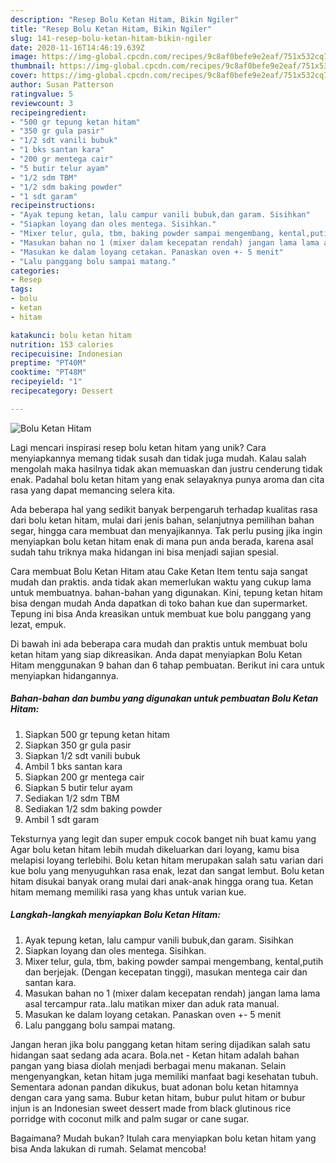 ```yaml
---
description: "Resep Bolu Ketan Hitam, Bikin Ngiler"
title: "Resep Bolu Ketan Hitam, Bikin Ngiler"
slug: 141-resep-bolu-ketan-hitam-bikin-ngiler
date: 2020-11-16T14:46:19.639Z
image: https://img-global.cpcdn.com/recipes/9c8af0befe9e2eaf/751x532cq70/bolu-ketan-hitam-foto-resep-utama.jpg
thumbnail: https://img-global.cpcdn.com/recipes/9c8af0befe9e2eaf/751x532cq70/bolu-ketan-hitam-foto-resep-utama.jpg
cover: https://img-global.cpcdn.com/recipes/9c8af0befe9e2eaf/751x532cq70/bolu-ketan-hitam-foto-resep-utama.jpg
author: Susan Patterson
ratingvalue: 5
reviewcount: 3
recipeingredient:
- "500 gr tepung ketan hitam"
- "350 gr gula pasir"
- "1/2 sdt vanili bubuk"
- "1 bks santan kara"
- "200 gr mentega cair"
- "5 butir telur ayam"
- "1/2 sdm TBM"
- "1/2 sdm baking powder"
- "1 sdt garam"
recipeinstructions:
- "Ayak tepung ketan, lalu campur vanili bubuk,dan garam. Sisihkan"
- "Siapkan loyang dan oles mentega. Sisihkan."
- "Mixer telur, gula, tbm, baking powder sampai mengembang, kental,putih dan berjejak. (Dengan kecepatan tinggi), masukan mentega cair dan santan kara."
- "Masukan bahan no 1 (mixer dalam kecepatan rendah) jangan lama lama asal tercampur rata..lalu matikan mixer dan aduk rata manual."
- "Masukan ke dalam loyang cetakan. Panaskan oven +- 5 menit"
- "Lalu panggang bolu sampai matang."
categories:
- Resep
tags:
- bolu
- ketan
- hitam

katakunci: bolu ketan hitam 
nutrition: 153 calories
recipecuisine: Indonesian
preptime: "PT40M"
cooktime: "PT48M"
recipeyield: "1"
recipecategory: Dessert

---
```



![Bolu Ketan Hitam](https://img-global.cpcdn.com/recipes/9c8af0befe9e2eaf/751x532cq70/bolu-ketan-hitam-foto-resep-utama.jpg)

Lagi mencari inspirasi resep bolu ketan hitam yang unik? Cara menyiapkannya memang tidak susah dan tidak juga mudah. Kalau salah mengolah maka hasilnya tidak akan memuaskan dan justru cenderung tidak enak. Padahal bolu ketan hitam yang enak selayaknya punya aroma dan cita rasa yang dapat memancing selera kita.

Ada beberapa hal yang sedikit banyak berpengaruh terhadap kualitas rasa dari bolu ketan hitam, mulai dari jenis bahan, selanjutnya pemilihan bahan segar, hingga cara membuat dan menyajikannya. Tak perlu pusing jika ingin menyiapkan bolu ketan hitam enak di mana pun anda berada, karena asal sudah tahu triknya maka hidangan ini bisa menjadi sajian spesial.

Cara membuat Bolu Ketan Hitam atau Cake Ketan Item tentu saja sangat mudah dan praktis. anda tidak akan memerlukan waktu yang cukup lama untuk membuatnya. bahan-bahan yang digunakan. Kini, tepung ketan hitam bisa dengan mudah Anda dapatkan di toko bahan kue dan supermarket. Tepung ini bisa Anda kreasikan untuk membuat kue bolu panggang yang lezat, empuk.


Di bawah ini ada beberapa cara mudah dan praktis untuk membuat bolu ketan hitam yang siap dikreasikan. Anda dapat menyiapkan Bolu Ketan Hitam menggunakan 9 bahan dan 6 tahap pembuatan. Berikut ini cara untuk menyiapkan hidangannya.

<!--inarticleads1-->

##### Bahan-bahan dan bumbu yang digunakan untuk pembuatan Bolu Ketan Hitam:

1. Siapkan 500 gr tepung ketan hitam
1. Siapkan 350 gr gula pasir
1. Siapkan 1/2 sdt vanili bubuk
1. Ambil 1 bks santan kara
1. Siapkan 200 gr mentega cair
1. Siapkan 5 butir telur ayam
1. Sediakan 1/2 sdm TBM
1. Sediakan 1/2 sdm baking powder
1. Ambil 1 sdt garam


Teksturnya yang legit dan super empuk cocok banget nih buat kamu yang Agar bolu ketan hitam lebih mudah dikeluarkan dari loyang, kamu bisa melapisi loyang terlebihi. Bolu ketan hitam merupakan salah satu varian dari kue bolu yang menyuguhkan rasa enak, lezat dan sangat lembut. Bolu ketan hitam disukai banyak orang mulai dari anak-anak hingga orang tua. Ketan hitam memang memiliki rasa yang khas untuk varian kue. 

<!--inarticleads2-->

##### Langkah-langkah menyiapkan Bolu Ketan Hitam:

1. Ayak tepung ketan, lalu campur vanili bubuk,dan garam. Sisihkan
1. Siapkan loyang dan oles mentega. Sisihkan.
1. Mixer telur, gula, tbm, baking powder sampai mengembang, kental,putih dan berjejak. (Dengan kecepatan tinggi), masukan mentega cair dan santan kara.
1. Masukan bahan no 1 (mixer dalam kecepatan rendah) jangan lama lama asal tercampur rata..lalu matikan mixer dan aduk rata manual.
1. Masukan ke dalam loyang cetakan. Panaskan oven +- 5 menit
1. Lalu panggang bolu sampai matang.


Jangan heran jika bolu panggang ketan hitam sering dijadikan salah satu hidangan saat sedang ada acara. Bola.net - Ketan hitam adalah bahan pangan yang biasa diolah menjadi berbagai menu makanan. Selain mengenyangkan, ketan hitam juga memiliki manfaat bagi kesehatan tubuh. Sementara adonan pandan dikukus, buat adonan bolu ketan hitamnya dengan cara yang sama. Bubur ketan hitam, bubur pulut hitam or bubur injun is an Indonesian sweet dessert made from black glutinous rice porridge with coconut milk and palm sugar or cane sugar. 

Bagaimana? Mudah bukan? Itulah cara menyiapkan bolu ketan hitam yang bisa Anda lakukan di rumah. Selamat mencoba!
